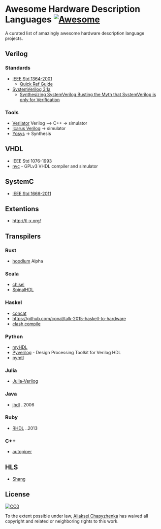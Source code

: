 # Awesome Hardware Description Languages [![Awesome](https://cdn.rawgit.com/sindresorhus/awesome/d7305f38d29fed78fa85652e3a63e154dd8e8829/media/badge.svg)](https://github.com/sindresorhus/awesome)

A curated list of amazingly awesome hardware description language projects.

## Verilog

### Standards
 * [IEEE Std 1364-2001](https://inst.eecs.berkeley.edu/~cs150/fa06/Labs/verilog-ieee.pdf)
   - [Quick Ref Guide](http://sutherland-hdl.com/pdfs/verilog_2001_ref_guide.pdf)
 * [SystemVerilog 3.1a](http://www.ece.uah.edu/~gaede/cpe526/SystemVerilog_3.1a.pdf)
   - [Synthesizing SystemVerilog
Busting the Myth that SystemVerilog is only for Verification](http://sutherland-hdl.com/papers/2013-SNUG-SV_Synthesizable-SystemVerilog_paper.pdf)

### Tools
 * [Verilator](https://www.veripool.org/wiki/verilator) Verilog --> C++ -> simulator
 * [Icarus Verilog](http://iverilog.icarus.com/) -> simulator
 * [Yosys](http://www.clifford.at/yosys/) -> Synthesis

## VHDL
 * IEEE Std 1076-1993
 * [nvc](https://github.com/nickg/nvc) - GPLv3 VHDL compiler and simulator

## SystemC
 * [IEEE Std 1666-2011](http://paginas.fe.up.pt/~ee07166/lib/exe/fetch.php?media=1666-2011.pdf)

## Extentions
 * http://tl-x.org/

## Transpilers

### Rust
 * [hoodlum](https://github.com/tcr/hoodlum) Alpha

### Scala
 * [chisel](https://github.com/ucb-bar/chisel)
 * [SpinalHDL](https://github.com/SpinalHDL/SpinalHDL)

### Haskel
 * [concat](https://github.com/conal/concat)
 * https://github.com/conal/talk-2015-haskell-to-hardware
 * [clash compile](https://github.com/clash-lang/clash-compiler)

### Python
 * [myHDL](https://github.com/myhdl/myhdl)
 * [Pyverilog](https://github.com/PyHDI/Pyverilog) - Design Processing Toolkit for Verilog HDL
 * [pymtl](https://github.com/cornell-brg/pymtl)

### Julia
 * [Julia-Verilog](https://github.com/interplanetary-robot/Verilog.jl)

### Java
 * [jhdl](http://www.jhdl.org/) ..2006
 
### Ruby
 * [RHDL](https://github.com/philtomson/RHDL) ..2013

### C++
 * [autopiper](https://github.com/google/autopiper)

## HLS
 * [Shang](https://github.com/etherzhhb/Shang)

## License

[![CC0](http://mirrors.creativecommons.org/presskit/buttons/88x31/svg/cc-zero.svg)](https://creativecommons.org/publicdomain/zero/1.0/)

To the extent possible under law, [Aliaksei Chapyzhenka](http://drom.io) has waived all copyright and related or neighboring rights to this work.
